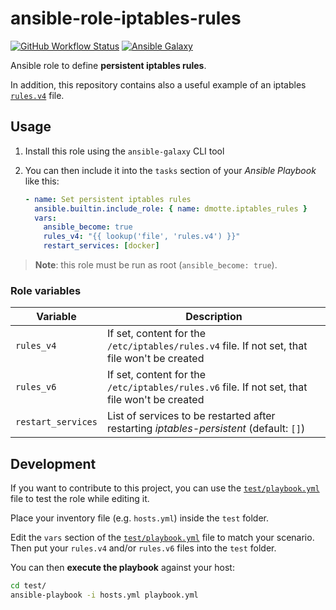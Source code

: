# ansible-role-iptables-rules

[![GitHub Workflow Status](https://img.shields.io/github/workflow/status/dmotte/ansible-role-iptables-rules/release?logo=github&style=flat-square)](https://github.com/dmotte/ansible-role-iptables-rules/actions)
[![Ansible Galaxy](https://img.shields.io/badge/galaxy-dmotte.iptables__rules-blueviolet?logo=ansible&style=flat-square)](https://galaxy.ansible.com/dmotte/iptables_rules)

Ansible role to define **persistent iptables rules**.

In addition, this repository contains also a useful example of an iptables [`rules.v4`](test/rules.v4) file.

## Usage

1. Install this role using the `ansible-galaxy` CLI tool
2. You can then include it into the `tasks` section of your _Ansible Playbook_ like this:

   ```yaml
   - name: Set persistent iptables rules
     ansible.builtin.include_role: { name: dmotte.iptables_rules }
     vars:
       ansible_become: true
       rules_v4: "{{ lookup('file', 'rules.v4') }}"
       restart_services: [docker]
   ```

> **Note**: this role must be run as root (`ansible_become: true`).

### Role variables

| Variable           | Description                                                                                   |
| ------------------ | --------------------------------------------------------------------------------------------- |
| `rules_v4`         | If set, content for the `/etc/iptables/rules.v4` file. If not set, that file won't be created |
| `rules_v6`         | If set, content for the `/etc/iptables/rules.v6` file. If not set, that file won't be created |
| `restart_services` | List of services to be restarted after restarting _iptables-persistent_ (default: `[]`)       |

## Development

If you want to contribute to this project, you can use the [`test/playbook.yml`](test/playbook.yml) file to test the role while editing it.

Place your inventory file (e.g. `hosts.yml`) inside the `test` folder.

Edit the `vars` section of the [`test/playbook.yml`](test/playbook.yml) file to match your scenario. Then put your `rules.v4` and/or `rules.v6` files into the `test` folder.

You can then **execute the playbook** against your host:

```bash
cd test/
ansible-playbook -i hosts.yml playbook.yml
```

